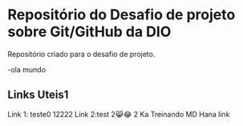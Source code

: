 # Repositório do Desafio de projeto sobre Git/GitHub da DIO
Repositório criado para o desafio de projeto.

-ola mundo 
## Links Uteis1
Link 1: teste0
12222
Link 2:test
2😹😂
2
Ka
Treinando MD
Hana
 link
